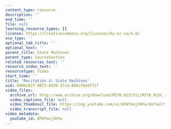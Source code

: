 ```yaml
---
content_type: resource
description: ''
end_time: ''
file: null
learning_resource_types: []
license: https://creativecommons.org/licenses/by-nc-sa/4.0/
ocw_type: ''
optional_tab_title: ''
optional_text: ''
parent_title: State Machines
parent_type: CourseSection
related_resources_text: ''
resource_index_text: ''
resourcetype: Video
start_time: ''
title: 'Recitation 4: State Machines'
uid: 899dc02f-08f3-8939-37c4-89bcf6ddf71f
video_files:
  archive_url: http://www.archive.org/download/MIT6.01SCS11/MIT6_01SC_rec4_300k.mp4
  video_captions_file: null
  video_thumbnail_file: https://img.youtube.com/vi/8FWfmvj3HYw/default.jpg
  video_transcript_file: null
video_metadata:
  youtube_id: 8FWfmvj3HYw
---
```

